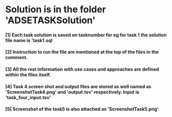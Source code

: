 # Solution is in the folder 'ADSETASKSolution'
#### [1] Each task solution is saved on tasknumber for eg for task 1 the solution file name is 'task1.sql
#### [2] Instruction to run the file are mentioned at the top of the files in the comment.
#### [3] All the rest information with use cases and approaches are defined within the files itself.
#### [4] Task 4 screen shot and output files are stored as well named as 'ScreenshotTask4.png' and 'output.tsv' respectively. Input is 'task_four_input.tsv'
#### [5] Screenshot of the task5 is also attached as 'ScreenshotTask5.png'
